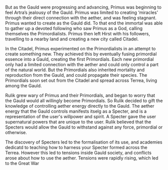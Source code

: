 But as the Gauld were progressing and advancing, Primus was beginning to feel Artra’s jealousy of the Gauld. Primus was limited to creating ‘miracles’ through their direct connection with the aether, and was feeling stagnant. Primus wanted to create as the Gauld did. To that end the immortal was able to gather up a devoted following who saw Primus as a God, calling themselves the Primordialists. Primus then left Hirst with his followers, travelling to a nearby land and creating a new city called Citadel.

In the Citadel, Primus experimented on the Primordialists in an attempt to create something new. They achieved this by eventually fusing primordial essence into a Gauld, creating the first Primordials. Each new primordial only had a limited connection with the aether and could only control a part of the natural world. But the Primordials also inherited mortality and reproduction from the Gauld, and could propagate their species. The Primordials soon set out from the Citadel and spread across Terrea, living among the Gauld.

Rulik grew wary of Primus and their Primordials, and began to worry that the Gauld would all willingly become Primordials. So Rulik decided to gift the knowledge of controlling aether energy directly to the Gauld. The aether energy that the Gauld controls manifests itselg as a Specter, and is a representation of the user's willpower and spirit. A Specter gave the user supernatural powers that are unique to the user. Rulik believed that the Specters would allow the Gauld to withstand against any force, primordial or otherwise.

The discovery of Specters led to the formalisation of its use, and academies dedicatd to teaching how to harness your Specter formed across the Terrea. However this led to tensions inside Gauld society, and conflicts arose about how to use the aether. Tensions were rapidly rising, which led to the Great War